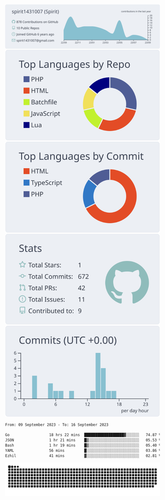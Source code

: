 [![](https://raw.githubusercontent.com/spirit1431007/spirit1431007/master/profile-summary-card-output/nord_bright/0-profile-details.svg)](https://git.io/spiritx)
[![](https://raw.githubusercontent.com/spirit1431007/spirit1431007/master/profile-summary-card-output/nord_bright/1-repos-per-language.svg)](https://git.io/spiritx) [![](https://raw.githubusercontent.com/spirit1431007/spirit1431007/master/profile-summary-card-output/nord_bright/2-most-commit-language.svg)](https://git.io/spiritx)
[![](https://raw.githubusercontent.com/spirit1431007/spirit1431007/master/profile-summary-card-output/nord_bright/3-stats.svg)](https://git.io/spiritx) [![](https://raw.githubusercontent.com/spirit1431007/spirit1431007/master/profile-summary-card-output/nord_bright/4-productive-time.svg)](https://git.io/spiritx)

<!--START_SECTION:waka-->

```txt
From: 09 September 2023 - To: 16 September 2023

Go                  18 hrs 22 mins  ██████████████████▓░░░░░░   74.87 %
JSON                1 hr 21 mins    █▒░░░░░░░░░░░░░░░░░░░░░░░   05.53 %
Bash                1 hr 19 mins    █▒░░░░░░░░░░░░░░░░░░░░░░░   05.40 %
YAML                56 mins         █░░░░░░░░░░░░░░░░░░░░░░░░   03.86 %
Ezhil               41 mins         ▓░░░░░░░░░░░░░░░░░░░░░░░░   02.81 %
```

<!--END_SECTION:waka-->

![contribution](https://github.com/spirit1431007/spirit1431007/blob/output/github-contribution-grid-snake.svg)
